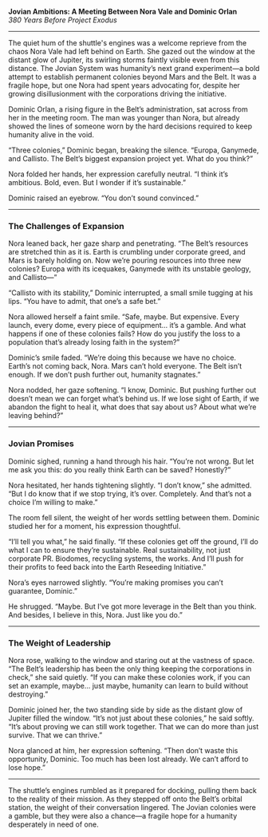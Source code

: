 **Jovian Ambitions: A Meeting Between Nora Vale and Dominic Orlan**  
*380 Years Before Project Exodus*

---

The quiet hum of the shuttle's engines was a welcome reprieve from the chaos Nora Vale had left behind on Earth. She gazed out the window at the distant glow of Jupiter, its swirling storms faintly visible even from this distance. The Jovian System was humanity’s next grand experiment—a bold attempt to establish permanent colonies beyond Mars and the Belt. It was a fragile hope, but one Nora had spent years advocating for, despite her growing disillusionment with the corporations driving the initiative.

Dominic Orlan, a rising figure in the Belt’s administration, sat across from her in the meeting room. The man was younger than Nora, but already showed the lines of someone worn by the hard decisions required to keep humanity alive in the void.

“Three colonies,” Dominic began, breaking the silence. “Europa, Ganymede, and Callisto. The Belt’s biggest expansion project yet. What do you think?”

Nora folded her hands, her expression carefully neutral. “I think it’s ambitious. Bold, even. But I wonder if it’s sustainable.”

Dominic raised an eyebrow. “You don’t sound convinced.”

---

### **The Challenges of Expansion**

Nora leaned back, her gaze sharp and penetrating. “The Belt’s resources are stretched thin as it is. Earth is crumbling under corporate greed, and Mars is barely holding on. Now we’re pouring resources into three new colonies? Europa with its icequakes, Ganymede with its unstable geology, and Callisto—”

“Callisto with its stability,” Dominic interrupted, a small smile tugging at his lips. “You have to admit, that one’s a safe bet.”

Nora allowed herself a faint smile. “Safe, maybe. But expensive. Every launch, every dome, every piece of equipment… it’s a gamble. And what happens if one of these colonies fails? How do you justify the loss to a population that’s already losing faith in the system?”

Dominic’s smile faded. “We’re doing this because we have no choice. Earth’s not coming back, Nora. Mars can’t hold everyone. The Belt isn’t enough. If we don’t push further out, humanity stagnates.”

Nora nodded, her gaze softening. “I know, Dominic. But pushing further out doesn’t mean we can forget what’s behind us. If we lose sight of Earth, if we abandon the fight to heal it, what does that say about us? About what we’re leaving behind?”

---

### **Jovian Promises**

Dominic sighed, running a hand through his hair. “You’re not wrong. But let me ask you this: do you really think Earth can be saved? Honestly?”

Nora hesitated, her hands tightening slightly. “I don’t know,” she admitted. “But I do know that if we stop trying, it’s over. Completely. And that’s not a choice I’m willing to make.”

The room fell silent, the weight of her words settling between them. Dominic studied her for a moment, his expression thoughtful.

“I’ll tell you what,” he said finally. “If these colonies get off the ground, I’ll do what I can to ensure they’re sustainable. Real sustainability, not just corporate PR. Biodomes, recycling systems, the works. And I’ll push for their profits to feed back into the Earth Reseeding Initiative.”

Nora’s eyes narrowed slightly. “You’re making promises you can’t guarantee, Dominic.”

He shrugged. “Maybe. But I’ve got more leverage in the Belt than you think. And besides, I believe in this, Nora. Just like you do.”

---

### **The Weight of Leadership**

Nora rose, walking to the window and staring out at the vastness of space. “The Belt’s leadership has been the only thing keeping the corporations in check,” she said quietly. “If you can make these colonies work, if you can set an example, maybe… just maybe, humanity can learn to build without destroying.”

Dominic joined her, the two standing side by side as the distant glow of Jupiter filled the window. “It’s not just about these colonies,” he said softly. “It’s about proving we can still work together. That we can do more than just survive. That we can thrive.”

Nora glanced at him, her expression softening. “Then don’t waste this opportunity, Dominic. Too much has been lost already. We can’t afford to lose hope.”

---

The shuttle’s engines rumbled as it prepared for docking, pulling them back to the reality of their mission. As they stepped off onto the Belt’s orbital station, the weight of their conversation lingered. The Jovian colonies were a gamble, but they were also a chance—a fragile hope for a humanity desperately in need of one.

